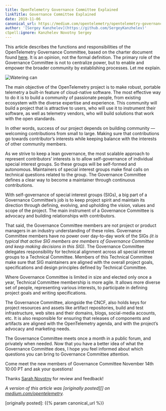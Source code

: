```yaml
---
title: OpenTelemetry Governance Committee Explained
linkTitle: Governance Committee Explained
date: 2019-11-06
canonical_url: https://medium.com/opentelemetry/opentelemetry-governance-committee-explained-860353baba0
author: '[Sergey Kanzhelev](https://github.com/SergeyKanzhelev)'
cSpell:ignore: Kanzhelev Novotny Sergey
---
```


This article describes the functions and responsibilities of the OpenTelemetry
Governance Committee, based on the charter document found
[here](https://github.com/open-telemetry/community/blob/main/governance-charter.md).
It is an opinion, not the formal definition. The primary role of the Governance
Committee is not to centralize power, but to enable and empower the broader
community by establishing processes. Let me explain.

![Watering can](watering-can.jpeg)

The main objective of the OpenTelemetry project is to make robust, portable
telemetry a built-in feature of cloud-native software. The most effective way to
do it is to build a community of passionate people, from existing ecosystem with
the diverse expertise and experience. This community will build a project that
is attractive to users, who will use it to instrument their software, as well as
telemetry vendors, who will build solutions that work with the open standards.

In other words, success of our project depends on building community — welcoming
contributions from small to large. Making sure that contributions go towards
contributor’s interests while keeping balance with the interests of other
community members.

As we strive to keep a lean governance, the most scalable approach to represent
contributors’ interests is to allow self-governance of individual special
interest groups. So these groups will be self-formed and autonomous. Maintainers
of special interest groups make final calls on technical questions related to
the group. The Governance Committee defines a clear way to become a maintainer
through continuous contributions.

With self-governance of special interest groups (SIGs), a big part of a
Governance Committee’s job is to keep project spirit and maintain its direction
through defining, evolving, and upholding the vision, values and scope of the
project. The main instrument of a Governance Committee is advocacy and building
relationships with contributors.

That said, the Governance Committee members are not project or product managers
in an industry understanding of these roles. Governance Committee members have
no power over day-to-day work of the SIGs _(it is typical that active SIG
members are members of Governance Committee and keep making decisions in this
SIG)_. The Governance Committee delegates responsibility for technical alignment
across all special interest groups to a Technical Committee. Members of this
Technical Committee make sure that SIG maintainers are aligned with the overall
project goals, specifications and design principles defined by Technical
Committee.

Where Governance Committee is limited in size and elected only once a year,
Technical Committee membership is more agile. It allows more diverse set of
people, representing various interests, to participate in defining project goals
and writing specifications.

The Governance Committee, alongside the CNCF, also holds keys for project
resources and assets like artifact repositories, build and test infrastructure,
web sites and their domains, blogs, social-media accounts, etc. It is also
responsible for ensuring that releases of components and artifacts are aligned
with the OpenTelemetry agenda, and with the project’s advocacy and marketing
needs.

The Governance Committee meets once a month in a public forum, and privately
when needed. Now that you have a better idea of what the Governance Committee
does, I hope you feel informed about which questions you can bring to Governance
Committee attention.

Come meet the new members of Governance Committee November 14th 10:00 PT and ask
your questions!

Thanks [Sarah Novotny](https://x.com/sarahnovotny) for review and
feedback!

_A version of this article was [originally posted][] on
[medium.com/opentelemetry](https://medium.com/opentelemetry)._

[originally posted]: {{% param canonical_url %}}
